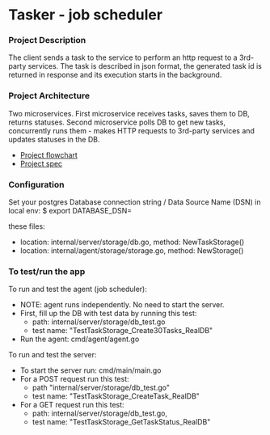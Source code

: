 # Tasker - job scheduler

### Project Description
The client sends a task to the service to perform an http request to a 3rd-party services. The task is described in json format, the generated task id is returned in response and its execution starts in the background.

### Project Architecture
Two microservices. First microservice receives tasks, saves them to DB, returns statuses. Second microservice polls DB to get new tasks, concurrently runs them - makes HTTP requests to 3rd-party services and updates statuses in the DB.

- [Project flowchart](https://github.com/allensuvorov/tasker/blob/main/docs/diagram_microservices.pdf)
- [Project spec](https://github.com/allensuvorov/tasker/blob/main/docs/task_spec.pdf)


### Configuration
Set your postgres Database connection string / Data Source Name (DSN) in local env:
	$ export DATABASE_DSN=<add DSN here>

these files:
   - location: internal/server/storage/db.go, method: NewTaskStorage()
   - location: internal/agent/storage/storage.go, method: NewStorage()

### To test/run the app
To run and test the agent (job scheduler):
   - NOTE: agent runs independently. No need to start the server.
   - First, fill up the DB with test data by running this test: 
      - path: internal/server/storage/db_test.go
      - test name: "TestTaskStorage_Create30Tasks_RealDB"
   - Run the agent: cmd/agent/agent.go

To run and test the server:
   - To start the server run: cmd/main/main.go
   - For a POST request run this test: 
      - path "internal/server/storage/db_test.go"
      - test name: "TestTaskStorage_CreateTask_RealDB"
   - For a GET request run this test: 
      - path: internal/server/storage/db_test.go, 
      - test name: "TestTaskStorage_GetTaskStatus_RealDB"
